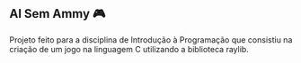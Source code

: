 ## Al Sem Ammy 🎮
Projeto feito para a disciplina de Introdução à Programação que consistiu na criação de um jogo na linguagem C utilizando a biblioteca raylib.
